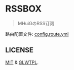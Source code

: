 # RSSBOX
 
 >MHuiGのRSS订阅

 路由配置文件: [config.route.yml](config.route.yml)

## LICENSE

[MIT](https://opensource.org/licenses/MIT/) & [GLWTPL](https://github.com/me-shaon/GLWTPL/blob/master/translations/LICENSE_zh-CN).